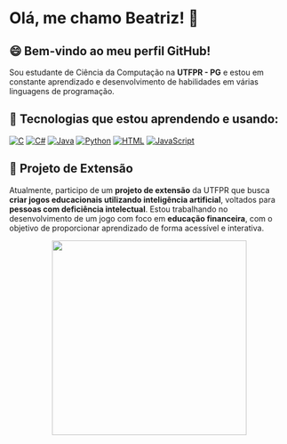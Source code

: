 # Olá, me chamo Beatriz! 👋

## 😄 Bem-vindo ao meu perfil GitHub!

Sou estudante de Ciência da Computação na **UTFPR - PG** e estou em constante aprendizado e desenvolvimento de habilidades em várias linguagens de programação.

## 🌱 Tecnologias que estou aprendendo e usando:

[![C](https://img.shields.io/badge/-C-black?style=flat&logo=c&logoColor=white)](https://en.wikipedia.org/wiki/C_(programming_language)) 
[![C#](https://img.shields.io/badge/-C%23-black?style=flat&logo=csharp&logoColor=white)](https://en.wikipedia.org/wiki/C_Sharp_(programming_language))
[![Java](https://img.shields.io/badge/-Java-black?style=flat&logo=java&logoColor=white)](https://en.wikipedia.org/wiki/Java_(programming_language))
[![Python](https://img.shields.io/badge/-Python-black?style=flat&logo=python&logoColor=white)](https://www.python.org/)
[![HTML](https://img.shields.io/badge/-HTML-black?style=flat&logo=html5&logoColor=white)](https://en.wikipedia.org/wiki/HTML)
[![JavaScript](https://img.shields.io/badge/-JavaScript-black?style=flat&logo=javascript&logoColor=white)](https://www.javascript.com/)

## 🔭 Projeto de Extensão

Atualmente, participo de um **projeto de extensão** da UTFPR que busca **criar jogos educacionais utilizando inteligência artificial**, voltados para **pessoas com deficiência intelectual**. Estou trabalhando no desenvolvimento de um jogo com foco em **educação financeira**, com o objetivo de proporcionar aprendizado de forma acessível e interativa.

<p align="center">
  <img src="https://media.giphy.com/media/JIX9t2j0ZTN9S/giphy.gif" width="350">
</p>
<!--
**BeatrizAlvesSilva/BeatrizAlvesSilva** is a ✨ _special_ ✨ repository because its `README.md` (this file) appears on your GitHub profile.

Here are some ideas to get you started:

- 🔭 I’m currently working on ...
- 🌱 I’m currently learning ...
- 👯 I’m looking to collaborate on ...
- 🤔 I’m looking for help with ...
- 💬 Ask me about ...
- 📫 How to reach me: ...
- 😄 Pronouns: ...
- ⚡ Fun fact: ...
-->
